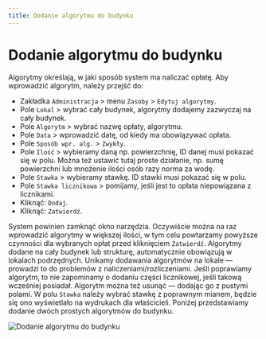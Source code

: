 ```yaml
---
title: Dodanie algorytmu do budynku
---
```


# Dodanie algorytmu do budynku

Algorytmy określają, w jaki sposób system ma naliczać opłatę. Aby wprowadzić algorytm, należy przejść do:

- Zakładka `Administracja` > menu `Zasoby` > `Edytuj algorytmy`.
- Pole `Lokal` > wybrać cały budynek, algorytmy dodajemy zazwyczaj na cały budynek.
- Pole `Algorytm` > wybrać nazwę opłaty, algorytmu.
- Pole `Data` > wprowadzić datę, od kiedy ma obowiązywać opłata.
- Pole `Sposób wpr. alg.` > `Zwykły`.
- Pole `Ilość` > wybieramy daną np. powierzchnię, ID danej musi pokazać się w polu. Można też ustawić tutaj proste działanie, np. sumę powierzchni lub mnożenie ilości osób razy norma za wodę.
- Pole `Stawka` > wybieramy stawkę. ID stawki musi pokazać się w polu.
- Pole `Stawka licznikowa` > pomijamy, jeśli jest to opłata niepowiązana z licznikami.
- Kliknąć: `Dodaj`.
- Kliknąć: `Zatwierdź`.

System powinien zamknąć okno narzędzia. Oczywiście można na raz wprowadzić algorytmy w większej ilości, w tym celu powtarzamy powyższe czynności dla wybranych opłat przed kliknięciem `Zatwierdź`. Algorytmy dodane na cały budynek lub strukturę, automatycznie obowiązują w lokalach podrzędnych. Unikamy dodawania algorytmów na lokale — prowadzi to do problemów z naliczeniami/rozliczeniami. Jeśli poprawiamy algorytm, to nie zapominamy o dodaniu części licznikowej, jeśli takową wcześniej posiadał. Algorytm można też usunąć — dodając go z pustymi polami. W polu `Stawka` należy wybrać stawkę z poprawnym mianem, będzie się ono wyświetlało na wydrukach dla właścicieli. Poniżej przedstawiamy dodanie dwóch prostych algorytmów do budynku.

![Dodanie algorytmu do budynku](dodaniealgobud.gif)
